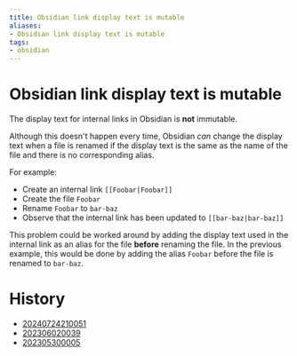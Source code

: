 ```yaml
---
title: Obsidian link display text is mutable
aliases:
- Obsidian link display text is mutable
tags:
- obsidian
---
```


# Obsidian link display text is mutable

The display text for internal links in Obsidian is **not** immutable.

Although this doesn't happen every time, Obsidian _can_ change the display text when a file is renamed if the display text is the same as the name of the file and there is no corresponding alias.

For example:
* Create an internal link `[[Foobar|Foobar]]`
* Create the file `Foobar`
* Rename `Foobar` to `bar-baz`
* Observe that the internal link has been updated to `[[bar-baz|bar-baz]]`

This problem could be worked around by adding the display text used in the internal link as an alias for the file **before** renaming the file. In the previous example, this would be done by adding the alias `Foobar` before the file is renamed to `bar-baz`.

# History

- [20240724210051](../entries/20240724210051.md)
- [202306020039](../entries/202306020039.md)
- [202305300005](../entries/202305300005.md)

